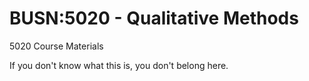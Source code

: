 # BUSN:5020 - Qualitative Methods
5020 Course Materials

If you don't know what this is, you don't belong here.
